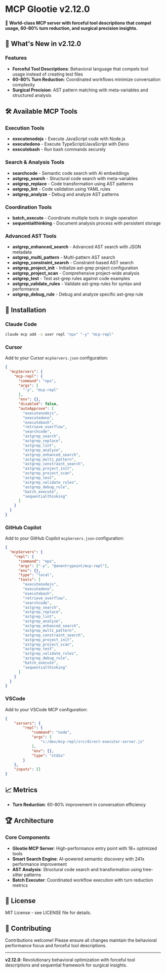 # MCP Glootie v2.12.0

🚀 **World-class MCP server with forceful tool descriptions that compel usage, 60-80% turn reduction, and surgical precision insights.**

## 🎯 What's New in v2.12.0

### Features
- **Forceful Tool Descriptions**: Behavioral language that compels tool usage instead of creating test files
- **60-80% Turn Reduction**: Coordinated workflows minimize conversation complexity
- **Surgical Precision**: AST pattern matching with meta-variables and structured analysis

## 🛠️ Available MCP Tools

### Execution Tools
- **executenodejs** - Execute JavaScript code with Node.js
- **executedeno** - Execute TypeScript/JavaScript with Deno
- **executebash** - Run bash commands securely

### Search & Analysis Tools
- **searchcode** - Semantic code search with AI embeddings
- **astgrep_search** - Structural code search with meta-variables
- **astgrep_replace** - Code transformation using AST patterns
- **astgrep_lint** - Code validation using YAML rules
- **astgrep_analyze** - Debug and analyze AST patterns

### Coordination Tools
- **batch_execute** - Coordinate multiple tools in single operation
- **sequentialthinking** - Document analysis process with persistent storage

### Advanced AST Tools
- **astgrep_enhanced_search** - Advanced AST search with JSON metadata
- **astgrep_multi_pattern** - Multi-pattern AST search
- **astgrep_constraint_search** - Constraint-based AST search
- **astgrep_project_init** - Initialize ast-grep project configuration
- **astgrep_project_scan** - Comprehensive project-wide analysis
- **astgrep_test** - Test ast-grep rules against code examples
- **astgrep_validate_rules** - Validate ast-grep rules for syntax and performance
- **astgrep_debug_rule** - Debug and analyze specific ast-grep rule
  
## 🚀 Installation

### Claude Code
```bash
claude mcp add -s user repl "npx" "-y" "mcp-repl"
```

### Cursor
Add to your Cursor `mcpServers.json` configuration:
```json
{
  "mcpServers": {
    "mcp-repl": {
      "command": "npx",
      "args": [
        "-y", "mcp-repl"
      ],
      "env": {},
      "disabled": false,
      "autoApprove": [
        "executenodejs",
        "executedeno",
        "executebash",
        "retrieve_overflow",
        "searchcode",
        "astgrep_search",
        "astgrep_replace",
        "astgrep_lint",
        "astgrep_analyze",
        "astgrep_enhanced_search",
        "astgrep_multi_pattern",
        "astgrep_constraint_search",
        "astgrep_project_init",
        "astgrep_project_scan",
        "astgrep_test",
        "astgrep_validate_rules",
        "astgrep_debug_rule",
        "batch_execute",
        "sequentialthinking"
      ]
    }
  }
}
```

### GitHub Copilot
Add to your GitHub Copilot `mcpServers.json` configuration:
```json
{
  "mcpServers": {
    "repl": {
      "command": "npx",
      "args": ["-y", "@anentrypoint/mcp-repl"],
      "env": {},
      "type": "local",
      "tools": [
        "executenodejs",
        "executedeno",
        "executebash",
        "retrieve_overflow",
        "searchcode",
        "astgrep_search",
        "astgrep_replace",
        "astgrep_lint",
        "astgrep_analyze",
        "astgrep_enhanced_search",
        "astgrep_multi_pattern",
        "astgrep_constraint_search",
        "astgrep_project_init",
        "astgrep_project_scan",
        "astgrep_test",
        "astgrep_validate_rules",
        "astgrep_debug_rule",
        "batch_execute",
        "sequentialthinking"
      ]
    }
  }
}
```

### VSCode
Add to your VSCode MCP configuration:
```json
{
    "servers": {
        "repl": {
            "command": "node",
            "args": [
                "c:/dev/mcp-repl/src/direct-executor-server.js"
            ],
            "env": {},
            "type": "stdio"
        }
    },
    "inputs": []
}
```
## 📈 Metrics

- **Turn Reduction**: 60-80% improvement in conversation efficiency

## 🏆 Architecture

### Core Components
- **Glootie MCP Server**: High-performance entry point with 18+ optimized tools
- **Smart Search Engine**: AI-powered semantic discovery with 241x performance improvement
- **AST Analysis**: Structural code search and transformation using tree-sitter patterns
- **Batch Executor**: Coordinated workflow execution with turn reduction metrics

## 📝 License

MIT License - see LICENSE file for details.

## 🤝 Contributing

Contributions welcome! Please ensure all changes maintain the behavioral performance focus and forceful tool descriptions.

---

**v2.12.0**: Revolutionary behavioral optimization with forceful tool descriptions and sequential framework for surgical insights.
